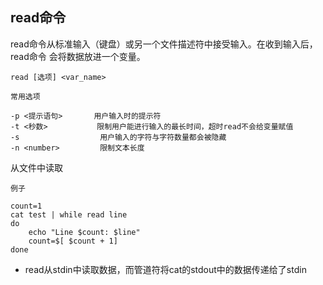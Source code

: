 ## read命令
read命令从标准输入（键盘）或另一个文件描述符中接受输入。在收到输入后，read命令
会将数据放进一个变量。

```
read [选项] <var_name>
```

`常用选项`  
    
```
-p <提示语句>       用户输入时的提示符
-t <秒数>           限制用户能进行输入的最长时间，超时read不会给变量赋值
-s                  用户输入的字符与字符数量都会被隐藏
-n <number>         限制文本长度
```

从文件中读取

`例子`

```
count=1 
cat test | while read line 
do 
    echo "Line $count: $line" 
    count=$[ $count + 1] 
done
```

* read从stdin中读取数据，而管道符将cat的stdout中的数据传递给了stdin